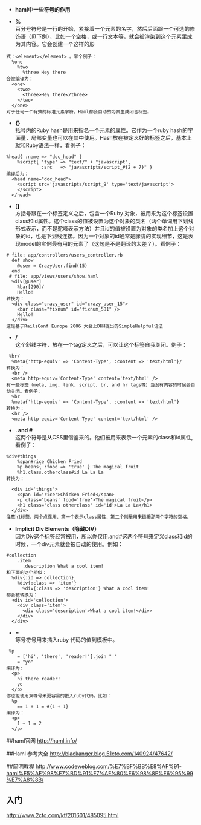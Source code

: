 * **haml中一些符号的作用**

* **%**    
百分号符号是一行的开始，紧接着一个元素的名字，然后后面跟一个可选的修饰语（见下例），比如一个空格，或一行文本等，就会被渲染到这个元素里成为其内容。它会创建一个这样的形
```
式：<element></element>.。举个例子：
  %one
    %two
      %three Hey there
会被编译为：
  <one>
    <two>
      <three>Hey there</three>
    </two>
  </one>
对于任何一个有效的标准元素字符，Haml都会自动的为其生成闭合标签。
```     

* **{}**     
括号内的Ruby hash是用来指名一个元素的属性。它作为一个ruby hash的字面量，局部变量也可以在其中使用。Hash放在被定义好的标签之后，基本上就和Ruby语法一样，看例子：      
```
%head{ :name => "doc_head" }
    %script{ 'type' => "text/" + "javascript",
             :src   => "javascripts/script_#{2 + 7}" }
编译后为：
  <head name="doc_head">
    <script src='javascripts/script_9' type='text/javascript'>
    </script>
  </head>
```     

* **[]**     
方括号跟在一个标签定义之后，包含一个Ruby 对象，被用来为这个标签设置class和id属性。这个class的值被设置为这个对象的类名（两个单词用下划线形式表示，而不是驼峰表示方法）并且id的值被设置为对象的类名加上这个对象的id，也是下划线连接。因为一个对象的id通常是朦胧的实现细节，这是表现model的实例最有用的元素了（这句是不是翻译的太差？）。看例子：      
```
# file: app/controllers/users_controller.rb
  def show
    @user = CrazyUser.find(15)
  end
 # file: app/views/users/show.haml
  %div[@user]
    %bar[290]/
    Hello!
转换为：
  <div class="crazy_user" id="crazy_user_15">
    <bar class="fixnum" id="fixnum_581" />
    Hello!
  </div>
这是基于RailsConf Europe 2006 大会上DHH提出的SimpleHelpful语法
```      

* **/**      
这个斜线字符，放在一个tag定义之后，可以让这个标签自我关闭。例子：      
```
 %br/
  %meta{'http-equiv' => 'Content-Type', :content => 'text/html'}/
转换为：
  <br />
  <meta http-equiv='Content-Type' content='text/html' />
有一些标签（meta, img, link, script, br, and hr tags等）当没有内容的时候会自动关闭。看例子：
  %br
  %meta{'http-equiv' => 'Content-Type', :content => 'text/html'}
转换为：
  <br />
  <meta http-equiv='Content-Type' content='text/html' />
```      

* **. and #**      
这两个符号是从CSS里借鉴来的。他们被用来表示一个元素的class和id属性,看例子：
```
%div#things
    %span#rice Chicken Fried
    %p.beans{ :food => 'true' } The magical fruit
    %h1.class.otherclass#id La La La
转换为：
 
  <div id='things'>
    <span id='rice'>Chicken Fried</span>
    <p class='beans' food='true'>The magical fruit</p>
    <h1 class='class otherclass' id='id'>La La La</h1>
  </div>
注意h1标签。两个点连用，第一个表示class属性，第二个则是用来链接那两个字符的空格。
```    

* **Implicit Div Elements（隐藏DIV）**      
因为Div这个标签经常被用，所以你仅用.and#这两个符号来定义class和id的时候，一个div元素就会被自动的使用。例如：      
```
#collection
    .item
      .description What a cool item!
和下面的这个相似：
  %div{:id => collection}
    %div{:class => 'item'}
      %div{:class => 'description'} What a cool item!
都会被转换为：
  <div id='collection'>
    <div class='item'>
      <div class='description'>What a cool item!</div>
    </div>
  </div>
```      

* **=**      
等号符号用来插入ruby 代码的值到模板中。       
```
 %p
    = ['hi', 'there', 'reader!'].join " "
    = "yo"
编译为:
  <p>
    hi there reader!
    yo
  </p>
你也能使用双等号来更容易的嵌入ruby代码。比如：
  %p
    == 1 + 1 = #{1 + 1}
编译为：
  <p>
    1 + 1 = 2
  </p>
```



##haml官网
http://haml.info/

##Haml 参考大全
http://blackanger.blog.51cto.com/140924/47642/

##简明教程
http://www.codeweblog.com/%E7%BF%BB%E8%AF%91-haml%E5%AE%98%E7%BD%91%E7%AE%80%E6%98%8E%E6%95%99%E7%A8%8B/

## 入门
http://www.2cto.com/kf/201601/485095.html